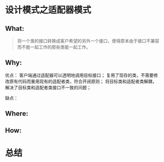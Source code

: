 # 设计模式之适配器模式
## What:

>将一个类的接口转换成客户希望的另外一个接口，使得原本由于接口不兼容而不能一起工作的那些类能一起工作。


## Why:
优点：
客户端通过适配器可以透明地调用目标接口；
复用了现存的类，不需要修改原有代码而重用现有的适配者类，符合开闭原则；
将目标类和适配者类解耦，解决了目标类和适配者类接口不一致的问题；

缺点：


## Where:


## How:



# 总结